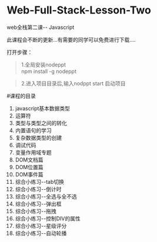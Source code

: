# Web-Full-Stack-Lesson-Two
web全栈第二课-- Javascript

此课程会不断的更新...有需要的同学可以免费进行下载....

打开步骤：

> 1.全局安装nodeppt  
            npm install -g nodeppt
            
> 2.进入项目目录后,输入nodppt start 启动项目

#课程的目录
1. javascript基本数据类型
2. 运算符
3. 类型与类型之间的转化
4. 内置语句的学习
5. 复杂数据类型的创建
6. 调试代码
7. 变量作用域专题
8. DOM文档篇
9. DOM位置篇
10. DOM事件篇
11. 综合小练习--tab切换
12. 综合小练习--倒计时
13. 综合小练习--全选与全不选
14. 综合小练习--弹出框
15. 综合小练习--拖拽
16. 综合小练习--控制DIV的属性
17. 综合小练习--星级评分
18. 综合小练习--自动轮播


